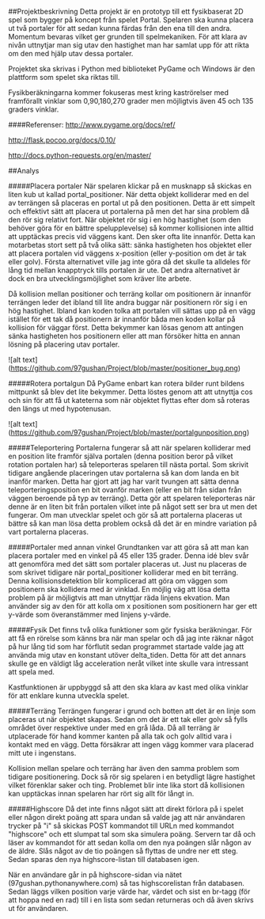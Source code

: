 ##Projektbeskrivning
Detta projekt är en prototyp till ett fysikbaserat 2D spel som bygger på koncept från spelet Portal. 
Spelaren ska kunna placera ut två portaler för att sedan kunna färdas från den ena till den andra. 
Momentum bevaras  vilket ger grunden till spelmekaniken. För att klara av nivån uttnytjar man sig utav
den hastighet man har samlat upp för att rikta om den med hjälp utav dessa portaler. 

Projektet ska skrivas i Python med biblioteket PyGame och Windows är den plattform som spelet ska riktas till. 

Fysikberäkningarna kommer fokuseras mest kring kaströrelser med framförallt vinklar som 0,90,180,270 grader men möjligtvis även
45 och 135 graders vinklar. 


####Referenser:
http://www.pygame.org/docs/ref/

http://flask.pocoo.org/docs/0.10/

http://docs.python-requests.org/en/master/

##Analys

#####Placera portaler
När spelaren klickar på en musknapp så skickas en liten kub ut kallad portal_positioner. När detta objekt kolliderar med en del av terrängen så placeras en portal ut på den positionen. Detta är ett simpelt och effektivt sätt att placera ut portalerna på men det har sina problem då den rör sig relativt fort. När objektet rör sig i en hög hastighet (som den behöver göra för en bättre spelupplevelse) så kommer kollisionen inte alltid att upptäckas precis vid väggens kant. Den sker ofta lite innanför. Detta kan motarbetas stort sett på två olika sätt: sänka hastigheten hos objektet eller att placera portalen vid väggens x-position (eller y-position om det är tak eller golv). Första alternativet ville jag inte göra då det skulle ta alldeles för lång tid mellan knapptryck tills portalen är ute. Det andra alternativet är dock en bra utvecklingsmöjlighet som kräver lite arbete. 

Då kollision mellan positioner och terräng kollar om positionern är innanför terrängen leder det ibland till lite andra buggar när positionern rör sig i en hög hastighet. Ibland kan koden tolka att portalen vill sättas upp på en vägg istället för ett tak då positionern är innanför båda men koden kollar på kollision för väggar först. Detta bekymmer kan lösas genom att antingen sänka hastigheten hos positionern eller att man försöker hitta en annan lösning på placering utav portaler. 

![alt text] (https://github.com/97gushan/Project/blob/master/positioner_bug.png)


#####Rotera portalgun
Då PyGame enbart kan rotera bilder runt bildens mittpunkt så blev det lite bekymmer. Detta löstes genom att att utnyttja cos och sin för att få ut kateterna som när objektet flyttas efter dom så roteras den längs ut med hypotenusan. 

![alt text] (https://github.com/97gushan/Project/blob/master/portalgunposition.png)

#####Teleportering
Portalerna fungerar så att när spelaren kolliderar med en position lite framför själva portalen (denna position beror på vilket rotation portalen har) så teleporteras spelaren till nästa portal. Som skrivit tidigare angående placeringen utav portalerna så kan dom landa en bit inanför marken. Detta har gjort att jag har varit tvungen att sätta denna teleporteringsposition en bit ovanför marken (eller en bit från sidan från väggen beroende på typ av terräng). Detta gör att spelaren teleporteras när denne är en liten bit från portalen vilket inte på något sett ser bra ut men det fungerar. Om man utvecklar spelet och gör så att portalerna placeras ut bättre så kan man lösa detta problem också då det är en mindre variation på vart portalerna placeras. 

#####Portaler med annan vinkel
Grundtanken var att göra så att man kan placera portaler med en vinkel på 45 eller 135 grader. Denna idé blev svår att genomföra med det sätt som portaler placeras ut. Just nu placeras de som skrivet tidigare när portal_positioner kolliderar med en bit terräng. Denna kollisionsdetektion blir komplicerad att göra om väggen som positionern ska kollidera med är vinklad. En möjlig väg att lösa detta problem på är möjligtvis att man utnyttjar räda linjens ekvation. Man använder sig av den för att kolla om x positionen som positionern har ger ett y-värde som överanstämmer med linjens y-värde.

#####Fysik
Det finns två olika funktioner som gör fysiska beräkningar. För att få en rörelse som känns bra när man spelar och då jag inte räknar något på hur lång tid som har förflutit sedan programmet startade valde jag att använda mig utav en konstant utöver delta_tiden. Detta för att det annars skulle ge en väldigt låg acceleration neråt vilket inte skulle vara intressant att spela med. 

Kastfunktionen är uppbyggd så att den ska klara av kast med olika vinklar för att enklare kunna utveckla spelet.

#####Terräng
Terrängen fungerar i grund och botten att det är en linje som placeras ut när objektet skapas. Sedan om det är ett tak eller golv så fylls området över respektive under med en grå låda. Då all terräng är utplacerade för hand kommer kanten på alla tak och golv alltid vara i kontakt med en vägg. Detta försäkrar att ingen vägg kommer vara placerad mitt ute i ingenstans. 

Kollision mellan spelare och terräng har även den samma problem som tidigare positionering. Dock så rör sig spelaren i en betydligt lägre hastighet vilket förenklar saker och ting. Problemet blir inte lika stort då kollisionen kan upptäckas innan spelaren har rört sig allt för långt in.

#####Highscore
Då det inte finns något sätt att direkt förlora på i spelet eller någon direkt poäng att spara undan så valde jag att när användaren trycker på "i" så skickas POST kommandot till URLn med kommandot "highscore" och ett slumpat tal som ska simulera poäng. Servern tar då och läser av kommandot för att sedan kolla om den nya poängen slår någon av de äldre. Slås något av de tio poängen så flyttas de undre ner ett steg. Sedan sparas den nya highscore-listan till databasen igen. 

När en användare går in på highscore-sidan via nätet (97gushan.pythonanywhere.com) så tas highscorelistan från databasen. Sedan läggs vilken position varje värde har, värdet och sist en br-tagg (för att hoppa ned en rad) till i en lista som sedan returneras och då även skrivs ut för användaren.
